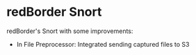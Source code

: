 redBorder Snort
===============

redBorder's Snort with some improvements:
* In File Preprocessor: Integrated sending captured files to S3
